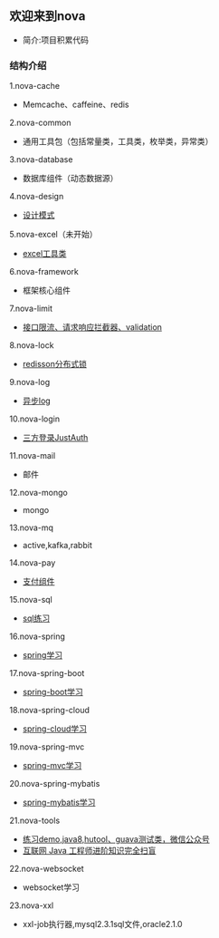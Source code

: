 ## 欢迎来到nova
* 简介:项目积累代码

### 结构介绍
1.nova-cache
* Memcache、caffeine、redis

2.nova-common
* 通用工具包（包括常量类，工具类，枚举类，异常类）

3.nova-database
* 数据库组件（动态数据源）

4.nova-design
* [设计模式](nova-design/designNote.md)

5.nova-excel（未开始）
* [excel工具类](nova-excel/excelNote.md)

6.nova-framework
* 框架核心组件

7.nova-limit
* [接口限流、请求响应拦截器、validation](nova-limit/limitNote.md)

8.nova-lock
* [redisson分布式锁](nova-lock/lockNote.md)

9.nova-log
* [异步log](nova-log/logNote.md)

10.nova-login
* [三方登录JustAuth](nova-login/loginNote.md)

11.nova-mail
* 邮件

12.nova-mongo
* mongo

13.nova-mq
* active,kafka,rabbit

14.nova-pay
* [支付组件](nova-pay/payNote.md)

15.nova-sql
* [sql练习](nova-sql/sqlNote.md)

16.nova-spring
* [spring学习](nova-spring/springNote.md)

17.nova-spring-boot
* [spring-boot学习](nova-spring-boot/springBootNote.md)

18.nova-spring-cloud
* [spring-cloud学习](nova-spring-cloud/springCloudNote.md)

19.nova-spring-mvc
* [spring-mvc学习](nova-spring-mvc/springMvcNote.md)

20.nova-spring-mybatis
* [spring-mybatis学习](nova-spring-mybatis/mybatisNote.md)

21.nova-tools
* [练习demo,java8,hutool、guava测试类，微信公众号](nova-tools/toolsNote.md)
* [互联网 Java 工程师进阶知识完全扫盲](summary.md)

22.nova-websocket
* websocket学习

23.nova-xxl
* xxl-job执行器,mysql2.3.1sql文件,oracle2.1.0

